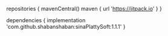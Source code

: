 repositories {
			mavenCentral()
			maven { url 'https://jitpack.io' }
		}


  dependencies {
	        implementation 'com.github.shabanshaban:sinaPlattySoft:1.1.1'
	}
